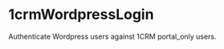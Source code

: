 1crmWordpressLogin
==================

Authenticate Wordpress users against 1CRM portal_only users.
